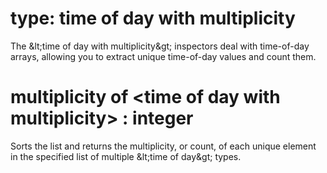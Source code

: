 # type: time of day with multiplicity

The &amp;lt;time of day with multiplicity&amp;gt; inspectors deal with time-of-day arrays, allowing you to extract unique time-of-day values and count them.

# multiplicity of &lt;time of day with multiplicity&gt; : integer

Sorts the list and returns the multiplicity, or count, of each unique element in the specified list of multiple &amp;lt;time of day&amp;gt; types.
